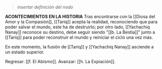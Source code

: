 > *insertar definición del nodo*

**ACONTECIMIENTOS EN LA HISTORIA**
Tras encontrarse con la [[Diosa del Amor y la Compasión]], [[Tariq]] acepta la realidad, reconociendo que para poder salvar el mundo, este ha de destruirlo; por otro lado, [[Yachachiq Nanay]] reconoce su destino, debe seguir siendo "[[b. La Bestia]]" junto a [[Tariq]] para poder reconstruir el mundo y reiniciar el ciclo una vez más.

En este momento, la fusión de [[Tariq]] y [[Yachachiq Nanay]] asciende a un estado superior.

Regresar: [[f. El Abismo]].
Avanzar: [[h. La Expiación]].